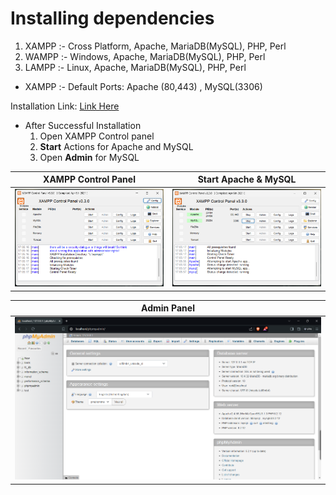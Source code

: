 # Installing dependencies

1. XAMPP :- Cross Platform, Apache, MariaDB(MySQL), PHP, Perl
2. WAMPP :- Windows, Apache, MariaDB(MySQL), PHP, Perl
3. LAMPP :- Linux, Apache, MariaDB(MySQL), PHP, Perl

- XAMPP :-  Default Ports: Apache (80,443) , MySQL(3306)

Installation Link: [Link Here](https://www.apachefriends.org/download.html)

- After Successful Installation 
    1. Open XAMPP Control panel
    2. **Start** Actions for Apache and MySQL
    3. Open **Admin** for MySQL

| XAMPP Control Panel                              | Start Apache & MySQL                            |
| ------------------------------------------------ | ----------------------------------------------- |
| ![XAMPP Control Panel](./XAMPP_ControlPanel.png) | ![Start Apache MySQL](./Start_Apache_MySQL.png) |

| Admin Panel                                     |
| ----------------------------------------------- | 
| ![Admin Panel](./Admin_panel.png "Admin Panel") |
